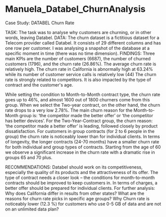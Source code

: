 # Manuela_Databel_ChurnAnalysis
 
 
Case Study: DATABEL Churn Rate

TASK:
The task was to analyse why customers are churning, or in other words, leaving Databel.
DATA:
The churn dataset is a fictitious dataset for a Telecom provider called Databel. 
It consists of 29 different columns and has one row per customer. I was analysing a snapshot of the database at a specific moment in time (there was no time dimension).
FINDINGS:
Three main KPIs are the number of customers (6687), the number of churned customers (1796), and the churn rate (26.86%).
The average churn rate is relatively high.
The churn rate in California is abnormally high at 63.24% while its number of customer service calls is relatively low (44) 
The churn rate is strongly related to competitors. It is also impacted by the type of contract and the customer's age.

While setting the condition to Month-to-Month contract type, the churn rate goes up to 46%, and almost 1600 out of 1800 churners come from this group.
When we select the Two-year contract, on the other hand, the churn rate drops to a very low 2.78%. 
The main churn reason for the Month-to-Month group is: ‘the competitor made the better offer’ or ‘the competitor has better devices’.
For the Two-Year-Contract group, the churn reason: ‘the competitor made a better offer’ is leading, followed closely by product dissatisfaction.
For customers in group contracts (for 2 to 6 people in the group) the churn rate is noticeably lower than for individual clients. In terms of longevity, the longer contracts (24-70 months) have a smaller churn rate for both individual and group types of contracts.
Starting from the age of 60 we observe a significant increase in the churn rate with a dramatic rise in groups 65 and 70 plus.

RECOMMENDATIONS:
Databel should work on its competitiveness, especially the quality of its products and the attractiveness of its offer. 
The type of contract needs a closer look – the conditions for month-to-month contracts should be improved to keep customers in. In terms of charges, a better offer should be prepared for individual clients.
For further analysis:
Why does California differ in results from other states?
What are the reasons for churn rate picks in specific age groups?
Why Churn rate is noticeably lower (12.3 %) for customers who use 0-5 GB of data and are not on an unlimited data plan?

